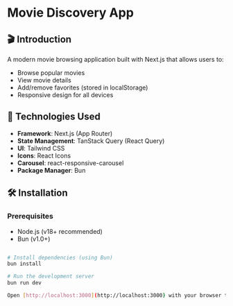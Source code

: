 # Movie Discovery App


## 🎬 Introduction
A modern movie browsing application built with Next.js that allows users to:
- Browse popular movies
- View movie details
- Add/remove favorites (stored in localStorage)
- Responsive design for all devices

## 🚀 Technologies Used
- **Framework**: Next.js (App Router)
- **State Management**: TanStack Query (React Query)
- **UI**: Tailwind CSS
- **Icons**: React Icons
- **Carousel**: react-responsive-carousel
- **Package Manager**: Bun

## 🛠️ Installation

### Prerequisites
- Node.js (v18+ recommended)
- Bun (v1.0+)
  
```bash

# Install dependencies (using Bun)
bun install

# Run the development server
bun run dev

Open [http://localhost:3000](http://localhost:3000) with your browser to see the result.

